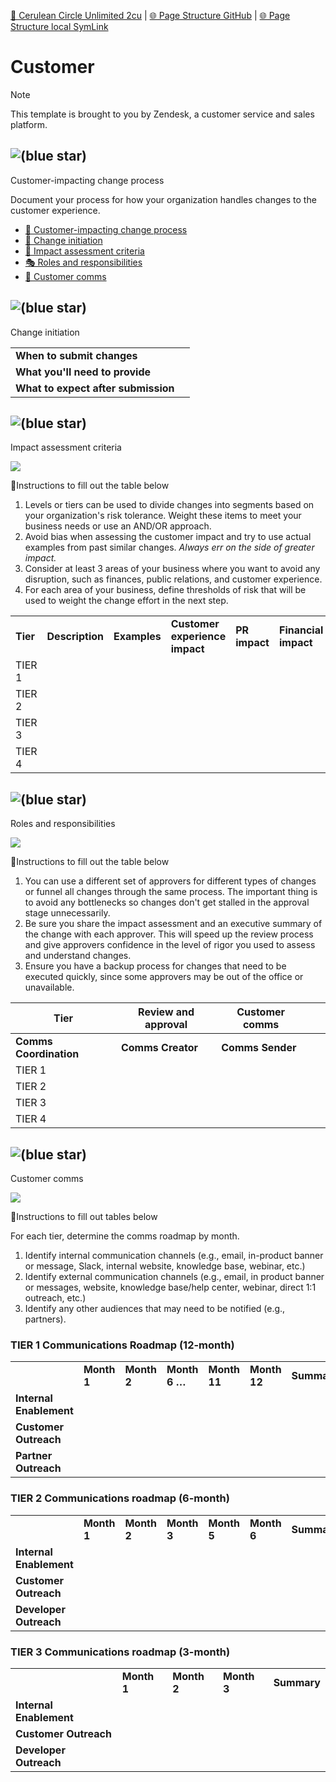 [📁 Cerulean Circle Unlimited 2cu](../cerulean-circle-unlimited-2cu.md) | [🌐 Page Structure GitHub](/2cu.atlassian.net/wiki/spaces/CCU/pages/700000002/customer.md) | [🌐 Page Structure local SymLink](./customer.page.md)

# Customer

> [!NOTE]
> This template is brought to you by Zendesk, a customer service and sales platform.

## ![(blue star)](https://2cu.atlassian.net/wiki/s/1732347312/6452/9ec310e9ed617fde640b4372fb0e11f5501675fa/_/images/icons/emoticons/72/1f4ab.png)

 Customer-impacting change process

Document your process for how your organization handles changes to the customer experience.

- [💫 Customer-impacting change process](#customer-impacting-change-process)
- [🛫 Change initiation](#change-initiation)
- [📐 Impact assessment criteria](#impact-assessment-criteria)
- [🎭 Roles and responsibilities](#roles-and-responsibilities)
- [💬 Customer comms](#customer-comms)

## ![(blue star)](https://2cu.atlassian.net/wiki/s/1732347312/6452/9ec310e9ed617fde640b4372fb0e11f5501675fa/_/images/icons/emoticons/72/1f6eb.png)

 Change initiation

|     |     |
| --- | --- |
| **When to submit changes** |     |
| **What you'll need to provide** |     |
| **What to expect after submission** |     |

## ![(blue star)](https://2cu.atlassian.net/wiki/s/1732347312/6452/9ec310e9ed617fde640b4372fb0e11f5501675fa/_/images/icons/emoticons/72/1f4d0.png)

 Impact assessment criteria

![](https://2cu.atlassian.net/wiki/images/icons/grey_arrow_down.png)

🧐Instructions to fill out the table below

1. Levels or tiers can be used to divide changes into segments based on your organization's risk tolerance. Weight these items to meet your business needs or use an AND/OR approach.
2. Avoid bias when assessing the customer impact and try to use actual examples from past similar changes. *Always err on the side of greater impact.*
3. Consider at least 3 areas of your business where you want to avoid any disruption, such as finances, public relations, and customer experience.
4. For each area of your business, define thresholds of risk that will be used to weight the change effort in the next step.

|     |     |     |     |     |     |
| --- | --- | --- | --- | --- | --- |
| **Tier** | **Description** | **Examples** | **Customer experience impact** | **PR impact** | **Financial impact** |
| TIER 1 |     |     |     |     |     |
| TIER 2 |     |     |     |     |     |
| TIER 3 |     |     |     |     |     |
| TIER 4 |     |     |     |     |     |

## ![(blue star)](https://2cu.atlassian.net/wiki/s/1732347312/6452/9ec310e9ed617fde640b4372fb0e11f5501675fa/_/images/icons/emoticons/72/1f3ad.png)

 Roles and responsibilities

![](https://2cu.atlassian.net/wiki/images/icons/grey_arrow_down.png)

🧐Instructions to fill out the table below

1. You can use a different set of approvers for different types of changes or funnel all changes through the same process. The important thing is to avoid any bottlenecks so changes don't get stalled in the approval stage unnecessarily.
2. Be sure you share the impact assessment and an executive summary of the change with each approver. This will speed up the review process and give approvers confidence in the level of rigor you used to assess and understand changes.
3. Ensure you have a backup process for changes that need to be executed quickly, since some approvers may be out of the office or unavailable.

| **Tier** | **Review and approval** | **Customer comms** |     |     |
| --- | --- | --- | --- | --- |
| **Comms Coordination** | **Comms Creator** | **Comms Sender** |
| TIER 1 |     |     |     |     |
| TIER 2 |     |     |     |     |
| TIER 3 |     |     |     |     |
| TIER 4 |     |     |     |     |

## ![(blue star)](https://2cu.atlassian.net/wiki/s/1732347312/6452/9ec310e9ed617fde640b4372fb0e11f5501675fa/_/images/icons/emoticons/72/1f4ac.png)

 Customer comms

![](https://2cu.atlassian.net/wiki/images/icons/grey_arrow_down.png)

🧐Instructions to fill out tables below

For each tier, determine the comms roadmap by month.

1. Identify internal communication channels (e.g., email, in-product banner or message, Slack, internal website, knowledge base, webinar, etc.)
2. Identify external communication channels (e.g., email, in product banner or messages, website, knowledge base/help center, webinar, direct 1:1 outreach, etc.)
3. Identify any other audiences that may need to be notified (e.g., partners).

### TIER 1 Communications Roadmap (12-month)

|     |     |     |     |     |     |     |
| --- | --- | --- | --- | --- | --- | --- |
|     | **Month 1** | **Month 2** | **Month 6 …** | **Month 11** | **Month 12** | **Summary** |
| **Internal Enablement** |     |     |     |     |     |     |
| **Customer Outreach** |     |     |     |     |     |     |
| **Partner Outreach** |     |     |     |     |     |     |

### TIER 2 Communications roadmap (6-month)

|     |     |     |     |     |     |     |
| --- | --- | --- | --- | --- | --- | --- |
|     | **Month 1** | **Month 2** | **Month 3** | **Month 5** | **Month 6** | **Summary** |
| **Internal Enablement** |     |     |     |     |     |     |
| **Customer Outreach** |     |     |     |     |     |     |
| **Developer Outreach** |     |     |     |     |     |     |

### TIER 3 Communications roadmap (3-month)

|     |     |     |     |     |
| --- | --- | --- | --- | --- |
|     | **Month 1** | **Month 2** | **Month 3** | **Summary** |
| **Internal Enablement** |     |     |     |     |
| **Customer Outreach** |     |     |     |     |
| **Developer Outreach** |     |     |     |     |
